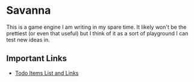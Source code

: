 # Savanna
This is a game engine I am writing in my spare time.  It likely won't be the prettiest (or even that useful) but I think of it as a sort of playground I can test new ideas in.

## Important Links

- [Todo Items List and Links](./TODO.md)